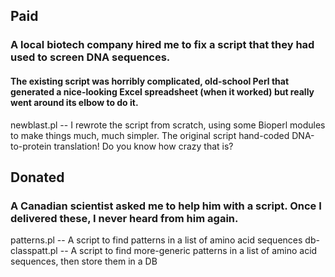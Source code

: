 ## Paid
### A local biotech company hired me to fix a script that they had used to screen DNA sequences. 
#### The existing script was horribly complicated, old-school Perl that generated a nice-looking Excel spreadsheet (when it worked) but really went around its elbow to do it. 
newblast.pl -- I rewrote the script from scratch, using some Bioperl modules to make things much, much simpler. The original script hand-coded DNA-to-protein translation! Do you know how crazy that is?

## Donated
### A Canadian scientist asked me to help him with a script. Once I delivered these, I never heard from him again.
patterns.pl -- A script to find patterns in a list of amino acid sequences
db-classpatt.pl -- A script to find more-generic patterns in a list of amino acid sequences, then store them in a DB